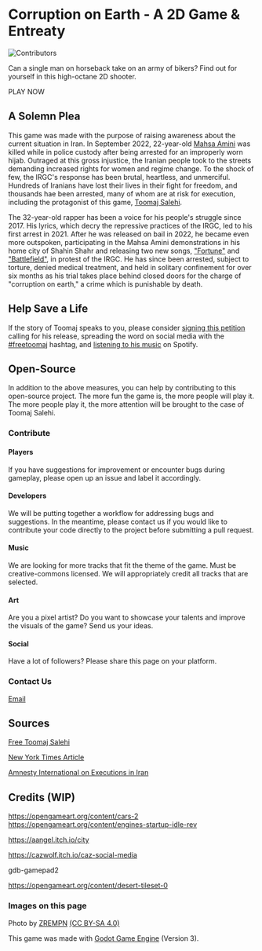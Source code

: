 # Corruption on Earth - A 2D Game & Entreaty

![Contributors](https://img.shields.io/github/contributors/FloppySword/Corruption-On-Earth?style=plastic)

Can a single man on horseback take on an army of bikers? Find out for yourself in this
high-octane 2D shooter.

PLAY NOW

## A Solemn Plea

This game was made with the purpose of raising awareness about the current situation in Iran. 
In September 2022, 22-year-old [Mahsa Amini](https://en.wikipedia.org/wiki/Mahsa_Amini_protests) was killed while in police custody after being 
arrested for an improperly worn hijab. Outraged at this gross injustice, the Iranian people 
took to the streets demanding increased rights for women and regime change. To the shock of few, 
the IRGC's response has been brutal, heartless, and unmerciful. Hundreds of Iranians have lost their 
lives in their fight for freedom, and thousands hae been arrested, many of whom are at risk for execution, including the 
protagonist of this game, [Toomaj Salehi](https://en.wikipedia.org/wiki/Toomaj_Salehi).

The 32-year-old rapper has been a voice for his people's struggle since 2017. His lyrics, which decry
the repressive practices of the IRGC, led to his first arrest in 2021. After he was released on 
bail in 2022, he became even more outspoken, participating in the Mahsa Amini demonstrations in his home 
city of Shahin Shahr and releasing two new songs, ["Fortune"](https://youtu.be/Jpi7d_uQ5Ec) and ["Battlefield"](https://youtu.be/lWAGZ2EqNLM), in protest of the IRGC. He has since been arrested, 
subject to torture, denied medical treatment, and held in solitary confinement for over six months 
as his trial takes place behind closed doors for the charge of "corruption on earth," a crime 
which is punishable by death.

## Help Save a Life

If the story of Toomaj speaks to you, please consider [signing this petition](https://www.change.org/p/free-iranian-protest-rapper-toomaj-salehi-freetoomajsalehi-freetoomaj) calling for his release, 
spreading the word on social media with the [#freetoomaj](https://www.tiktok.com/tag/freetoomaj) hashtag, and [listening to his music](https://open.spotify.com/artist/5mBmrpiMC2lzIWCG0MDOYx?si=qhlg-JTtQiWppEqQuH_1kg&utm_source=whatsapp&dl_branch=1&nd=1) on Spotify.

## Open-Source

In addition to the above measures, you can help by contributing to this open-source project. The more fun the game is, the more people will play it. The more people play it, the more attention 
will be brought to the case of Toomaj Salehi.


### Contribute

#### Players
If you have suggestions for improvement or encounter bugs during gameplay, please open up an issue and label it accordingly. 

#### Developers
We will be putting together a workflow for addressing bugs and suggestions. In the meantime, please contact us if you would like to contribute your code directly to the project before submitting a pull request.

#### Music
We are looking for more tracks that fit the theme of the game. Must be creative-commons licensed. We will appropriately credit all tracks that are selected.

#### Art
Are you a pixel artist? Do you want to showcase your talents and improve the visuals of the game? Send us your ideas. 

#### Social

Have a lot of followers? Please share this page on your platform. 


### Contact Us

[Email](mailto:benjaminfazio@protonmail.com)


## Sources

[Free Toomaj Salehi](https://freetoomajsalehi.com/)

[New York Times Article](https://web.archive.org/web/20230604084603/https://www.nytimes.com/2023/05/31/opinion/toomaj-salehi-iran.html)

[Amnesty International on Executions in Iran](https://www.amnesty.org/en/latest/news/2023/05/iran-executions-of-tortured-protesters-must-trigger-a-robust-reaction-from-the-international-community/)

## Credits (WIP)

https://opengameart.org/content/cars-2
https://opengameart.org/content/engines-startup-idle-rev

https://aangel.itch.io/city

https://cazwolf.itch.io/caz-social-media

gdb-gamepad2

https://opengameart.org/content/desert-tileset-0

### Images on this page
Photo by [ZREMPN](https://en.wikipedia.org/wiki/File:Toomaj-salehi.jpg) [(CC BY-SA 4.0)](https://creativecommons.org/licenses/by-sa/4.0/deed.en)

This game was made with [Godot Game Engine](https://godotengine.org/) (Version 3).


